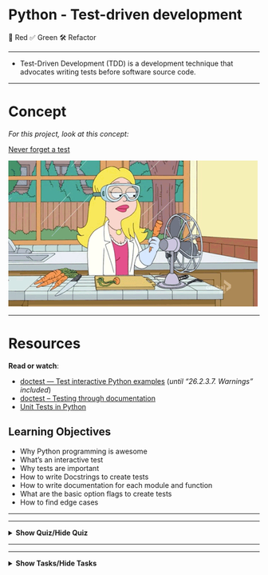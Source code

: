 # Python - Test-driven development

🔴  Red
✅  Green
🛠  Refactor

---
- Test-Driven Development (TDD) is a development technique that advocates writing tests before software source code.

---

# Concept

<em>For this project, look at this concept:</em>

<a href="./47.md">Never forget a test</a>

<p><img src="./giphy-4.gif" alt="" style="" /></p>

---

# Resources

<p><strong>Read or watch</strong>:</p>

<ul>
<li><a href="https://docs.python.org/3.4/library/doctest.html" title="doctest — Test interactive Python examples" target="_blank">doctest — Test interactive Python examples</a> (<em>until &ldquo;26.2.3.7. Warnings&rdquo; included</em>)</li>
<li><a href="https://pymotw.com/3/doctest/" title="doctest – Testing through documentation" target="_blank">doctest – Testing through documentation</a> </li>
<li><a href="https://www.youtube.com/watch?v=1Lfv5tUGsn8" title="Unit Tests in Python" target="_blank">Unit Tests in Python</a></li>
</ul>

## Learning Objectives

<ul>
<li>Why Python programming is awesome</li>
<li>What&rsquo;s an interactive test</li>
<li>Why tests are important</li>
<li>How to write Docstrings to create tests</li>
<li>How to write documentation for each module and function</li>
<li>What are the basic option flags to create tests</li>
<li>How to find edge cases</li>
</ul>

---
---

<details>
  <summary><strong>Show Quiz/Hide Quiz</strong></summary><br>

# QUIZ

**1.) Is this a standardized way to comment a function in Python?**
<pre><code>/* Addition function */
    def add(a, b):
        return a + b
    </code></pre>


A.) Yes


B.) No

<details>
    <summary><strong><code>Show Answer/Hide Answer</code></strong></summary><br>
    
    **B.) No**
    
  </details>
    
---

**2.) Is this a standardized way to comment a function in Python?**
<pre><code>"""" Addition function """
    def add(a, b):
        return a + b
    </code></pre>

A.) Yes

B.) No

<details>
    <summary><strong><code>Show Answer/Hide Answer</code></strong></summary><br>
    
    **B.) No**
  </details>
    
---
    

**3.) Is this a standardized way to comment a function in Python?**
<pre><code>##########
    # Addition function
    ##########
    def add(a, b):
        return a + b
    </code></pre>

A.) Yes


B.) No

<details>
    <summary><strong><code>Show Answer/Hide Answer</code></strong></summary><br>
    
    **B.) No**
    
  </details>
    
---
    

**4.) Is this a standardized way to comment a function in Python?**
<pre><code>def add(a, b):
    """ Addition function """
    return a + b
</code></pre>

A.) Yes


B.) No

<details>
    <summary><strong><code>Show Answer/Hide Answer</code></strong></summary><br>
    
    **A.) Yes**
    
  </details>

---


**5.) Is this module correctly commented?**
<pre><code#!/usr/bin/python3
    """ 
        My calculation module
    """
    import sys
    ...
    </code></pre>


A.) Yes


B.) No

<details>
    <summary><strong><code>Show Answer/Hide Answer</code></strong></summary><br>
    
    **A.) Yes**
    
  </details>

---

**6.) Is this module correctly commented?**
<pre><code>#!/usr/bin/python3
    import sys
    
    """ 
        My calculation module
    """
    ...
</code></pre>


A.) Yes


B.) No

Tips:
Docstring must be before import statements

<details>
    <summary><strong><code>Show Answer/Hide Answer</code></strong></summary><br>
    
    **B.) No**
    
  </details>

---

**7.) Based on this code, what should all the test cases be? (select multiple)**

<pre><code>def uniq(list):
    """ Returns unique values of a list """
    u_list = []
    for item in list:
        if item not in u_list:
            u_list.append(item)
    return u_list
</code></pre>



A.) empty list


B.) list with one element (any type)


C.) list with 2 different element (same type)


D.) list with twice the same element (same type)


E.) list with more than 2 times the same element (same type)


F.) list with multiple types (integer, string, etc…)


G.) not a list argument (ex: passing a dictionary to the method)

<details>
    <summary><strong><code>Show Answer/Hide Answer</code></strong></summary><br>
    
    **All of them lol**
    
  </details>
  </details>

---
---

<details>
    <summary><strong>Show Tasks/Hide Tasks</strong></summary><br>
    
# TASKS

# 0. Integers addition

[(answer)](./0-add_integer.py)


    
<p>Write a function that adds 2 integers.</p>

<ul>
<li>Prototype: <code>def add_integer(a, b=98):</code></li>
<li><code>a</code> and <code>b</code> must be integers or floats, otherwise raise a <code>TypeError</code> exception with the message <code>a must be an integer</code> or <code>b must be an integer</code></li>
<li><code>a</code> and <code>b</code> must be first casted to integers if they are float</li>
<li>Returns an integer: the addition of <code>a</code> and <code>b</code></li>
<li>You are not allowed to import any module</li>
</ul>

<pre><code>guillaume@ubuntu:~/0x07$ cat 0-main.py
#!/usr/bin/python3
add_integer = __import__(&#39;0-add_integer&#39;).add_integer

print(add_integer(1, 2))
print(add_integer(100, -2))
print(add_integer(2))
print(add_integer(100.3, -2))
try:
    print(add_integer(4, &quot;School&quot;))
except Exception as e:
    print(e)
try:
    print(add_integer(None))
except Exception as e:
    print(e)

guillaume@ubuntu:~/0x07$ ./0-main.py
3
98
100
98
b must be an integer
a must be an integer
guillaume@ubuntu:~/0x07$ python3 -m doctest -v ./tests/0-add_integer.txt | tail -2
9 passed and 0 failed.
Test passed.
guillaume@ubuntu:~/0x07$ python3 -c &#39;print(__import__(&quot;0-add_integer&quot;).__doc__)&#39; | wc -l
5
guillaume@ubuntu:~/0x07$ python3 -c &#39;print(__import__(&quot;0-add_integer&quot;).add_integer.__doc__)&#39; | wc -l
3
guillaume@ubuntu:~/0x07$ 
</code></pre>

  </div>

  
<p><strong>Repo:</strong></p>
        <ul>
          <li>GitHub repository: <code>alx-higher_level_programming</code></li>
            <li>Directory: <code>0x07-python-test_driven_development</code></li>
            <li>File: <code>0-add_integer.py, tests/0-add_integer.txt</code></li>
        </ul>
      </div>

# 1. Divide a matrix
[(answer)](./2-matrix_divided.py)

    
<p>Write a function that divides all elements of a matrix.</p>

<ul>
<li>Prototype: <code>def matrix_divided(matrix, div):</code></li>
<li><code>matrix</code> must be a list of lists of integers or floats, otherwise raise a <code>TypeError</code> exception with the message <code>matrix must be a matrix (list of lists) of integers/floats</code></li>
<li>Each row of the <code>matrix</code> must be of the same size, otherwise raise a <code>TypeError</code> exception with the message <code>Each row of the matrix must have the same size</code></li>
<li><code>div</code> must be a number (integer or float), otherwise raise a <code>TypeError</code> exception with the message <code>div must be a number</code></li>
<li><code>div</code> can&rsquo;t be equal to <code>0</code>, otherwise raise a <code>ZeroDivisionError</code> exception with the message <code>division by zero</code></li>
<li>All elements of the matrix should be divided by <code>div</code>, rounded to 2 decimal places </li>
<li>Returns a new matrix</li>
<li>You are not allowed to import any module</li>
</ul>

<pre><code>guillaume@ubuntu:~/0x07$ cat 2-main.py
#!/usr/bin/python3
matrix_divided = __import__(&#39;2-matrix_divided&#39;).matrix_divided

matrix = [
    [1, 2, 3],
    [4, 5, 6]
]
print(matrix_divided(matrix, 3))
print(matrix)

guillaume@ubuntu:~/0x07$ ./2-main.py
[[0.33, 0.67, 1.0], [1.33, 1.67, 2.0]]
[[1, 2, 3], [4, 5, 6]]
guillaume@ubuntu:~/0x07$ python3 -m doctest -v ./tests/2-matrix_divided.txt | tail -2
5 passed and 0 failed.
Test passed.
guillaume@ubuntu:~/0x07$ 
</code></pre>

<p>Note: you might have a different number of tests than in the above example. As usual, your tests should cover all possible cases.</p>

  </div>

  
<p><strong>Repo:</strong></p>
        <ul>
          <li>GitHub repository: <code>alx-higher_level_programming</code></li>
            <li>Directory: <code>0x07-python-test_driven_development</code></li>
            <li>File: <code>2-matrix_divided.py, tests/2-matrix_divided.txt</code></li>
        </ul>

# 2. Say my name
[(answer)](./3-say_my_name.py)

    
<p>Write a function that prints <code>My name is &lt;first name&gt; &lt;last name&gt;</code></p>

<ul>
<li>Prototype: <code>def say_my_name(first_name, last_name=&quot;&quot;):</code></li>
<li><code>first_name</code> and <code>last_name</code> must be strings otherwise, raise a <code>TypeError</code> exception with the message <code>first_name must be a string</code> or <code>last_name must be a string</code></li>
<li>You are not allowed to import any module</li>
</ul>

<pre><code>guillaume@ubuntu:~/0x07$ cat 3-main.py
#!/usr/bin/python3
say_my_name = __import__(&#39;3-say_my_name&#39;).say_my_name

say_my_name(&quot;John&quot;, &quot;Smith&quot;)
say_my_name(&quot;Walter&quot;, &quot;White&quot;)
say_my_name(&quot;Bob&quot;)
try:
    say_my_name(12, &quot;White&quot;)
except Exception as e:
    print(e)

guillaume@ubuntu:~/0x07$ ./3-main.py | cat -e
My name is John Smith$
My name is Walter White$
My name is Bob $
first_name must be a string$
guillaume@ubuntu:~/0x07$ python3 -m doctest -v ./tests/3-say_my_name.txt | tail -2
5 passed and 0 failed.
Test passed.
guillaume@ubuntu:~/0x07$ 
</code></pre>

<p>Note: you might have a different number of tests than in the above example. As usual, your tests should cover all possible cases.</p>

  </div>

 
<p><strong>Repo:</strong></p>
        <ul>
          <li>GitHub repository: <code>alx-higher_level_programming</code></li>
            <li>Directory: <code>0x07-python-test_driven_development</code></li>
            <li>File: <code>3-say_my_name.py, tests/3-say_my_name.txt</code></li>
        </ul>


# 3. Print square
[(answer)](./4-print_square.py)

    
<p>Write a function that prints a square with the character <code>#</code>.</p>

<ul>
<li>Prototype: <code>def print_square(size):</code></li>
<li><code>size</code> is the size length of the square</li>
<li><code>size</code> must be an integer, otherwise raise a <code>TypeError</code> exception with the message <code>size must be an integer</code></li>
<li>if <code>size</code> is less than <code>0</code>, raise a <code>ValueError</code> exception with the message <code>size must be &gt;= 0</code></li>
<li>if <code>size</code> is a float and is less than 0, raise a <code>TypeError</code> exception with the message <code>size must be an integer</code></li>
<li>You are not allowed to import any module</li>
</ul>

<pre><code>guillaume@ubuntu:~/0x07$ cat 4-main.py
#!/usr/bin/python3
print_square = __import__(&#39;4-print_square&#39;).print_square

print_square(4)
print(&quot;&quot;)
print_square(10)
print(&quot;&quot;)
print_square(0)
print(&quot;&quot;)
print_square(1)
print(&quot;&quot;)
try:
    print_square(-1)
except Exception as e:
    print(e)
print(&quot;&quot;)

guillaume@ubuntu:~/0x07$ ./4-main.py
####
####
####
####

##########
##########
##########
##########
##########
##########
##########
##########
##########
##########


#

size must be &gt;= 0

guillaume@ubuntu:~/0x07$ python3 -m doctest -v ./tests/4-print_square.txt
guillaume@ubuntu:~/0x07$ 
</code></pre>

  </div>

 
<p><strong>Repo:</strong></p>
        <ul>
          <li>GitHub repository: <code>alx-higher_level_programming</code></li>
            <li>Directory: <code>0x07-python-test_driven_development</code></li>
            <li>File: <code>4-print_square.py, tests/4-print_square.txt</code></li>
        </ul>
      </div> 
      
# 4. Text indentation
[(answer)](./5-text_indentation.py)

    
<p>Write a function that prints a text with 2 new lines after each of these characters: <code>.</code>, <code>?</code> and <code>:</code></p>

<ul>
<li>Prototype: <code>def text_indentation(text):</code></li>
<li><code>text</code> must be a string, otherwise raise a <code>TypeError</code> exception with the message <code>text must be a string</code></li>
<li>There should be no space at the beginning or at the end of each printed line</li>
<li>You are not allowed to import any module</li>
</ul>

<pre><code>guillaume@ubuntu:~/0x07$ cat 5-main.py
#!/usr/bin/python3
text_indentation = __import__(&#39;5-text_indentation&#39;).text_indentation

text_indentation(&quot;&quot;&quot;Lorem ipsum dolor sit amet, consectetur adipiscing elit. \
Quonam modo? Utrum igitur tibi litteram videor an totas paginas commovere? \
Non autem hoc: igitur ne illud quidem. Fortasse id optimum, sed ubi illud: \
Plus semper voluptatis? Teneo, inquit, finem illi videri nihil dolere. \
Transfer idem ad modestiam vel temperantiam, quae est moderatio cupiditatum \
rationi oboediens. Si id dicis, vicimus. Inde sermone vario sex illa a Dipylo \
stadia confecimus. Sin aliud quid voles, postea. Quae animi affectio suum \
cuique tribuens atque hanc, quam dico. Utinam quidem dicerent alium alio \
beatiorem! Iam ruinas videres&quot;&quot;&quot;)

guillaume@ubuntu:~/0x07$ ./5-main.py | cat -e
Lorem ipsum dolor sit amet, consectetur adipiscing elit.$
$
Quonam modo?$
$
Utrum igitur tibi litteram videor an totas paginas commovere?$
$
Non autem hoc:$
$
igitur ne illud quidem.$
$
Fortasse id optimum, sed ubi illud:$
$
Plus semper voluptatis?$
$
Teneo, inquit, finem illi videri nihil dolere.$
$
Transfer idem ad modestiam vel temperantiam, quae est moderatio cupiditatum rationi oboediens.$
$
Si id dicis, vicimus.$
$
Inde sermone vario sex illa a Dipylo stadia confecimus.$
$
Sin aliud quid voles, postea.$
$
Quae animi affectio suum cuique tribuens atque hanc, quam dico.$
$
Utinam quidem dicerent alium alio beatiorem! Iam ruinas videresguillaume@ubuntu:~/0x07$
guillaume@ubuntu:~/0x07$ python3 -m doctest -v ./tests/5-text_indentation.txt
guillaume@ubuntu:~/0x07$ 
</code></pre>

  </div>

  
<p><strong>Repo:</strong></p>
        <ul>
          <li>GitHub repository: <code>alx-higher_level_programming</code></li>
            <li>Directory: <code>0x07-python-test_driven_development</code></li>
            <li>File: <code>5-text_indentation.py, tests/5-text_indentation.txt</code></li>
        </ul>
      </div>

# 5. Max integer - Unittest

[(answer)](./6-max_integer.py)

    
<p>Since the beginning you have been creating &ldquo;Interactive tests&rdquo;. For this exercise, you will add Unittests.</p>

<p>In this task, you will write unittests for the function <code>def max_integer(list=[]):</code>.</p>

<ul>
<li>Your test file should be inside a folder <code>tests</code></li>
<li>You have to use the <a href="https://docs.python.org/3.4/library/unittest.html#module-unittest" title="unittest module" target="_blank">unittest module</a> </li>
<li>Your test file should be python files (extension: <code>.py</code>)</li>
<li>Your test file should be executed by using this command: <code>python3 -m unittest tests.6-max_integer_test</code> </li>
<li>All tests you make must be passable by the function below</li>
<li>We strongly encourage you to work together on test cases, so that you don&rsquo;t miss any edge case</li>
</ul>

<pre><code>guillaume@ubuntu:~/0x07$ cat 6-max_integer.py
#!/usr/bin/python3
&quot;&quot;&quot;Module to find the max integer in a list
&quot;&quot;&quot;


def max_integer(list=[]):
    &quot;&quot;&quot;Function to find and return the max integer in a list of integers
        If the list is empty, the function returns None
    &quot;&quot;&quot;
    if len(list) == 0:
        return None
    result = list[0]
    i = 1
    while i &lt; len(list):
        if list[i] &gt; result:
            result = list[i]
        i += 1
    return result

guillaume@ubuntu:~/0x07$ 
guillaume@ubuntu:~/0x07$ cat 6-main.py
#!/usr/bin/python3
max_integer = __import__(&#39;6-max_integer&#39;).max_integer

print(max_integer([1, 2, 3, 4]))
print(max_integer([1, 3, 4, 2]))
guillaume@ubuntu:~/0x07$
guillaume@ubuntu:~/0x07$ ./6-main.py
4
4
guillaume@ubuntu:~/0x07$
guillaume@ubuntu:~/0x07$ python3 -m unittest tests.6-max_integer_test 2&gt;&amp;1 | tail -1
OK
guillaume@ubuntu:~/0x07$
guillaume@ubuntu:~/0x07$ head -7 tests/6-max_integer_test.py 
#!/usr/bin/python3
&quot;&quot;&quot;Unittest for max_integer([..])
&quot;&quot;&quot;
import unittest
max_integer = __import__(&#39;6-max_integer&#39;).max_integer

class TestMaxInteger(unittest.TestCase):
guillaume@ubuntu:~/0x07$ 
</code></pre>

  </div>

  
<p><strong>Repo:</strong></p>
        <ul>
          <li>GitHub repository: <code>alx-higher_level_programming</code></li>
            <li>Directory: <code>0x07-python-test_driven_development</code></li>
            <li>File: <code>tests/6-max_integer_test.py</code></li>
        </ul>

# 6. Matrix multiplication
[(answer)](./100-matrix_mul.py)

    
<p>Write a function that multiplies 2 matrices:</p>

<ul>
<li><p>Read: <a href="https://en.wikipedia.org/wiki/Matrix_multiplication" title="Matrix multiplication - only Matrix product (two matrices)" target="_blank">Matrix multiplication - only Matrix product (two matrices)</a></p></li>
<li><p>Prototype: <code>def matrix_mul(m_a, m_b):</code></p></li>
<li><p><code>m_a</code> and <code>m_b</code> must be validated with these requirements in this order</p></li>
<li><p><code>m_a</code> and <code>m_b</code> must be an list of lists of integers or floats:</p>

<ul>
<li>if <code>m_a</code> or <code>m_b</code> is not a list: raise a <code>TypeError</code> exception with the message <code>m_a must be a list</code> or <code>m_b must be a list</code></li>
<li>if <code>m_a</code> or <code>m_b</code> is not a list of lists: raise a <code>TypeError</code> exception with the message <code>m_a must be a list of lists</code> or <code>m_b must be a list of lists</code></li>
<li>if <code>m_a</code> or <code>m_b</code> is empty (it means: <code>= []</code> or <code>= [[]]</code>): raise a <code>ValueError</code> exception with the message <code>m_a can&#39;t be empty</code> or <code>m_b can&#39;t be empty</code></li>
<li>if one element of those list of lists is not an integer or a float: raise a <code>TypeError</code> exception with the message <code>m_a should contain only integers or floats</code> or <code>m_b should contain only integers or floats</code></li>
<li>if <code>m_a</code> or <code>m_b</code> is not a rectangle (all &lsquo;rows&rsquo; should be of the same size): raise a <code>TypeError</code> exception with the message <code>each row of m_a must be of the same size</code> or <code>each row of m_b must be of the same size</code></li>
</ul></li>
<li><p>If <code>m_a</code> and <code>m_b</code> can&rsquo;t be multiplied: raise a <code>ValueError</code> exception with the message <code>m_a and m_b can&#39;t be multiplied</code></p></li>
<li><p>You are not allowed to import any module</p></li>
</ul>

<pre><code>guillaume@ubuntu:~/0x07$ cat 100-main.py
#!/usr/bin/python3
matrix_mul = __import__(&#39;100-matrix_mul&#39;).matrix_mul

print(matrix_mul([[1, 2], [3, 4]], [[1, 2], [3, 4]]))
print(matrix_mul([[1, 2]], [[3, 4], [5, 6]]))

guillaume@ubuntu:~/0x07$ ./100-main.py 
[[7, 10], [15, 22]]
[[13, 16]]
guillaume@ubuntu:~/0x07$ python3 -m doctest -v ./tests/100-matrix_mul.txt | tail -2
6 passed and 0 failed.
Test passed.
guillaume@ubuntu:~/0x07$ 
</code></pre>

 
<p><strong>Repo:</strong></p>
        <ul>
          <li>GitHub repository: <code>alx-higher_level_programming</code></li>
            <li>Directory: <code>0x07-python-test_driven_development</code></li>
            <li>File: <code>100-matrix_mul.py, tests/100-matrix_mul.txt</code></li>
        </ul>
      </div>

# 7. Lazy matrix multiplication

[(answer)](./101-lazy_matrix_mul.py)

    
<p>Write a function that multiplies 2 matrices by using the module <a href="https://numpy.org/" title="NumPy" target="_blank">NumPy</a></p>

<p>To install it: <code>pip3 install numpy==1.15.0</code></p>

<ul>
<li>Prototype: <code>def lazy_matrix_mul(m_a, m_b):</code></li>
<li>Test cases should be the same as <code>100-matrix_mul</code> but with new exception type/message</li>
</ul>

<pre><code>guillaume@ubuntu:~/0x07$ cat 101-main.py
#!/usr/bin/python3
lazy_matrix_mul = __import__(&#39;101-lazy_matrix_mul&#39;).lazy_matrix_mul

print(lazy_matrix_mul([[1, 2], [3, 4]], [[1, 2], [3, 4]]))
print(lazy_matrix_mul([[1, 2]], [[3, 4], [5, 6]]))

guillaume@ubuntu:~/0x07$ ./101-main.py 
[[ 7 10]
 [15 22]]
[[13 16]]
guillaume@ubuntu:~/0x07$ python3 -m doctest -v ./tests/101-lazy_matrix_mul.txt 
guillaume@ubuntu:~/0x07$ 
</code></pre>

  
<p><strong>Repo:</strong></p>
        <ul>
          <li>GitHub repository: <code>alx-higher_level_programming</code></li>
            <li>Directory: <code>0x07-python-test_driven_development</code></li>
            <li>File: <code>101-lazy_matrix_mul.py, tests/101-lazy_matrix_mul.txt</code></li>
        </ul>

# 8. CPython #3: Python Strings
[(answer)](./102-python.c)

    
<p><img src="./2c4f2b92514745519f833afdf5bc5f3eaff8c6ca.gif" alt="" style="" />
<br /></p>

<p>Create a function that prints Python strings.</p>

<ul>
<li>Prototype: <code>void print_python_string(PyObject *p);</code></li>
<li>Format: see example</li>
<li>If <code>p</code> is not a valid string, print an error message (see example)</li>
<li>Read: <a href="https://docs.python.org/3.4/howto/unicode.html" title="Unicode HOWTO" target="_blank">Unicode HOWTO</a></li>
</ul>

<p>About:</p>

<ul>
<li>Python version: 3.4</li>
<li>You are allowed to use the C standard library</li>
<li>Your shared library will be compiled with this command line: <code>gcc -shared -Wl,-soname,libPython.so -o libPython.so -fPIC -I/usr/include/python3.4 102-python.c</code></li>
</ul>

<pre><code>julien@ubuntu:~/0x07. Pyhton Strings$ cat 102-tests.py
import ctypes

lib = ctypes.CDLL(&#39;./libPython.so&#39;)
lib.print_python_string.argtypes = [ctypes.py_object]
s = &quot;The spoon does not exist&quot;
lib.print_python_string(s)
s = &quot;ложка не существует&quot;
lib.print_python_string(s)
s = &quot;La cuillère n&#39;existe pas&quot;
lib.print_python_string(s)
s = &quot;勺子不存在&quot;
lib.print_python_string(s)
s = &quot;숟가락은 존재하지 않는다.&quot;
lib.print_python_string(s)
s = &quot;スプーンは存在しない&quot;
lib.print_python_string(s)
s = b&quot;The spoon does not exist&quot;
lib.print_python_string(s)
julien@ubuntu:~/0x07. Pyhton Strings$ gcc -shared -Wl,-soname,libPython.so -o libPython.so -fPIC -I/usr/include/python3.4 102-python.c
julien@ubuntu:~/0x07. Pyhton Strings$ python3 ./102-tests.py
[.] string object info
  type: compact ascii
  length: 24
  value: The spoon does not exist
[.] string object info
  type: compact unicode object
  length: 19
  value: ложка не существует
[.] string object info
  type: compact unicode object
  length: 24
  value: La cuillère n&#39;existe pas
[.] string object info
  type: compact unicode object
  length: 5
  value: 勺子不存在
[.] string object info
  type: compact unicode object
  length: 14
  value: 숟가락은 존재하지 않는다.
[.] string object info
  type: compact unicode object
  length: 10
  value: スプーンは存在しない
[.] string object info
  [ERROR] Invalid String Object
julien@ubuntu:~/0x07. Pyhton Strings$ 
</code></pre>

 
<p><strong>Repo:</strong></p>
        <ul>
          <li>GitHub repository: <code>alx-higher_level_programming</code></li>
            <li>Directory: <code>0x07-python-test_driven_development</code></li>
            <li>File: <code>102-python.c</code></li>
        </ul>
      </div>

<em>THE END</em>

<p align="right">

[(Next Project)](/../../../../omosh/alx_projects/alx-higher_level_programming/0x08-python-more_classes/)</p>

</details>



